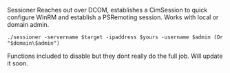 Sessioner
Reaches out over DCOM, establishes a CimSession to quick configure WinRM and establish a PSRemoting session. Works with local or domain admin.

```
./sessioner -servername $target -ipaddress $yours -username $admin (Or "$domain\$admin")
```

Functions included to disable but they dont really do the full job. Will update it soon.
